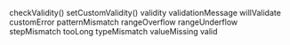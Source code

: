 checkValidity()
setCustomValidity()
validity
validationMessage
willValidate
customError
patternMismatch
rangeOverflow
rangeUnderflow
stepMismatch
tooLong
typeMismatch
valueMissing
valid
